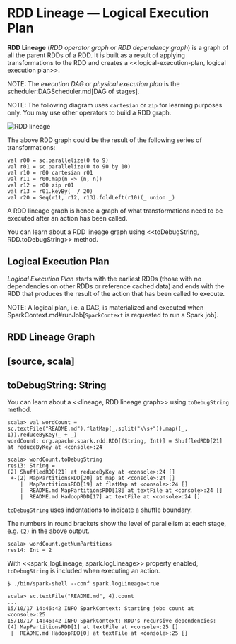 # RDD Lineage &mdash; Logical Execution Plan

**RDD Lineage** (_RDD operator graph_ or _RDD dependency graph_) is a graph of all the parent RDDs of a RDD. It is built as a result of applying transformations to the RDD and creates a <<logical-execution-plan, logical execution plan>>.

NOTE: The *execution DAG* or *physical execution plan* is the scheduler:DAGScheduler.md[DAG of stages].

NOTE: The following diagram uses `cartesian` or `zip` for learning purposes only. You may use other operators to build a RDD graph.

![RDD lineage](../images/rdd-lineage.png)

The above RDD graph could be the result of the following series of transformations:

```text
val r00 = sc.parallelize(0 to 9)
val r01 = sc.parallelize(0 to 90 by 10)
val r10 = r00 cartesian r01
val r11 = r00.map(n => (n, n))
val r12 = r00 zip r01
val r13 = r01.keyBy(_ / 20)
val r20 = Seq(r11, r12, r13).foldLeft(r10)(_ union _)
```

A RDD lineage graph is hence a graph of what transformations need to be executed after an action has been called.

You can learn about a RDD lineage graph using <<toDebugString, RDD.toDebugString>> method.

## Logical Execution Plan

*Logical Execution Plan* starts with the earliest RDDs (those with no dependencies on other RDDs or reference cached data) and ends with the RDD that produces the result of the action that has been called to execute.

NOTE: A logical plan, i.e. a DAG, is materialized and executed when  SparkContext.md#runJob[`SparkContext` is requested to run a Spark job].

## <span id="toDebugString"> RDD Lineage Graph

[source, scala]
----
toDebugString: String
----

You can learn about a <<lineage, RDD lineage graph>> using `toDebugString` method.

```text
scala> val wordCount = sc.textFile("README.md").flatMap(_.split("\\s+")).map((_, 1)).reduceByKey(_ + _)
wordCount: org.apache.spark.rdd.RDD[(String, Int)] = ShuffledRDD[21] at reduceByKey at <console>:24

scala> wordCount.toDebugString
res13: String =
(2) ShuffledRDD[21] at reduceByKey at <console>:24 []
 +-(2) MapPartitionsRDD[20] at map at <console>:24 []
    |  MapPartitionsRDD[19] at flatMap at <console>:24 []
    |  README.md MapPartitionsRDD[18] at textFile at <console>:24 []
    |  README.md HadoopRDD[17] at textFile at <console>:24 []
```

`toDebugString` uses indentations to indicate a shuffle boundary.

The numbers in round brackets show the level of parallelism at each stage, e.g. `(2)` in the above output.

```
scala> wordCount.getNumPartitions
res14: Int = 2
```

With <<spark_logLineage, spark.logLineage>> property enabled, `toDebugString` is included when executing an action.

```
$ ./bin/spark-shell --conf spark.logLineage=true

scala> sc.textFile("README.md", 4).count
...
15/10/17 14:46:42 INFO SparkContext: Starting job: count at <console>:25
15/10/17 14:46:42 INFO SparkContext: RDD's recursive dependencies:
(4) MapPartitionsRDD[1] at textFile at <console>:25 []
 |  README.md HadoopRDD[0] at textFile at <console>:25 []
```
